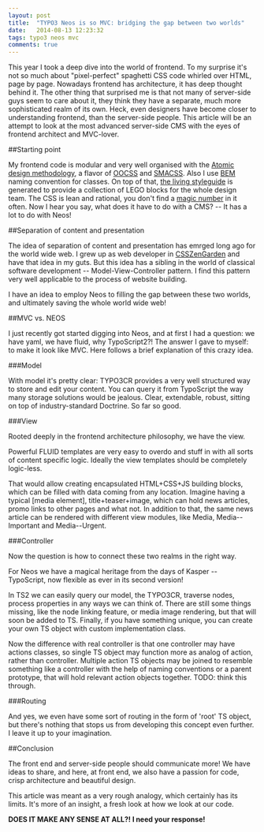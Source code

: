 ```yaml
---
layout: post
title:  "TYPO3 Neos is so MVC: bridging the gap between two worlds"
date:   2014-08-13 12:23:32
tags: typo3 neos mvc
comments: true
---
```


This year I took a deep dive into the world of frontend. To my surprise it's not so much about "pixel-perfect" spaghetti CSS code whirled over HTML, page by page. Nowadays frontend has architecture, it has deep thought behind it. The other thing that surprised me is that not many of server-side guys seem to care about it, they think they have a separate, much more sophisticated realm of its own. Heck, even designers have become closer to understanding frontend, than the server-side people. This article will be an attempt to look at the most advanced server-side CMS with the eyes of frontend architect and MVC-lover.

##Starting point

My frontend code is modular and very well organised with the [Atomic design methodology](http://bradfrostweb.com/blog/post/atomic-web-design/), a flavor of [OOCSS](https://github.com/stubbornella/oocss/wiki) and [SMACSS](https://smacss.com/). Also I use [BEM](http://bem.info/) naming convention for classes. On top of that, [the living styleguide](http://alistapart.com/article/creating-style-guides) is generated to provide a collection of LEGO blocks for the whole design team. The CSS is lean and rational, you don't find a [magic number](http://csswizardry.com/2012/11/code-smells-in-css/) in it often. Now I hear you say, what does it have to do with a CMS? -- It has a lot to do with Neos!

##Separation of content and presentation

The idea of separation of content and presentation has emrged long ago for the world wide web. I grew up as web developer in [CSSZenGarden](http://www.csszengarden.com/) and have that idea in my guts. But this idea has a sibling in the world of classical software development -- Model-View-Controller pattern. I find this pattern very well applicable to the process of website building.

I have an idea to employ Neos to filling the gap between these two worlds, and ultimately saving the whole world wide web!


##MVC vs. NEOS

I just recently got started digging into Neos, and at first I had a question: we have yaml, we have fluid, why TypoScript2?! The answer I gave to myself: to make it look like MVC. Here follows a brief explanation of this crazy idea.

###Model

With model it's pretty clear: TYPO3CR provides a very well structured way to store and edit your content. You can query it from TypoScript the way many storage solutions would be jealous. Clear, extendable, robust, sitting on top of industry-standard Doctrine. So far so good.


###View

Rooted deeply in the frontend architecture philosophy, we have the view.

Powerful FLUID templates are very easy to overdo and stuff in with all sorts of content specific logic. Ideally the view templates should be completely logic-less.

That would allow creating encapsulated HTML+CSS+JS building blocks, which can be filled with data coming from any location. Imagine having a typical [media element], title+teaser+image, which can hold news articles, promo links to other pages and what not. In addition to that, the same news article can be rendered with different view modules, like Media, Media--Important and Media--Urgent.


###Controller

Now the question is how to connect these two realms in the right way.

For Neos we have a magical heritage from the days of Kasper -- TypoScript, now flexible as ever in its second version!

In TS2 we can easily query our model, the TYPO3CR, traverse nodes, process properties in any ways we can think of. There are still some things missing, like the node linking feature, or media image rendering, but that will soon be added to TS. Finally, if you have something unique, you can create your own TS object with custom implementation class.

Now the difference with real controller is that one controller may have actions classes, so single TS object may function more as analog of action, rather than controller. Multiple action TS objects may be joined to resemble something like a controller with the help of naming conventions or a parent prototype, that will hold relevant action objects together. TODO: think this through.


###Routing

And yes, we even have some sort of routing in the form of 'root' TS object, but there's nothing that stops us from developing this concept even further. I leave it up to your imagination.


##Conclusion

The front end and server-side people should communicate more! We have ideas to share, and here, at front end, we also have a passion for code, crisp architecture and beautiful design.

This article was meant as a very rough analogy, which certainly has its limits. It's more of an insight, a fresh look at how we look at our code.

**DOES IT MAKE ANY SENSE AT ALL?! I need your response!**
